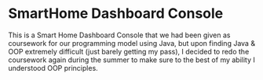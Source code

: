 # SmartHome Dashboard Console
This is a Smart Home Dashboard Console that we had been given as coursework for our programming model using Java, but upon finding Java & OOP extremely difficult (just barely getting my pass), I decided to redo the coursework again during the summer to make sure to the best of my ability I understood OOP principles.
